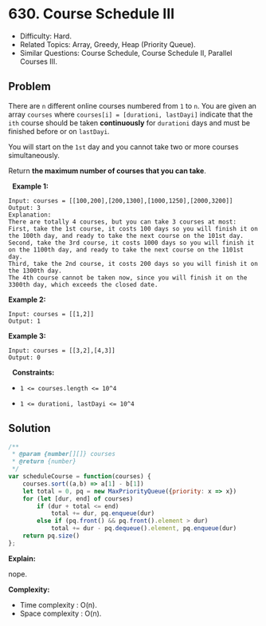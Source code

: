 # 630. Course Schedule III

- Difficulty: Hard.
- Related Topics: Array, Greedy, Heap (Priority Queue).
- Similar Questions: Course Schedule, Course Schedule II, Parallel Courses III.

## Problem

There are ```n``` different online courses numbered from ```1``` to ```n```. You are given an array ```courses``` where ```courses[i] = [durationi, lastDayi]``` indicate that the ```ith``` course should be taken **continuously** for ```durationi``` days and must be finished before or on ```lastDayi```.

You will start on the ```1st``` day and you cannot take two or more courses simultaneously.

Return **the maximum number of courses that you can take**.

 
**Example 1:**

```
Input: courses = [[100,200],[200,1300],[1000,1250],[2000,3200]]
Output: 3
Explanation: 
There are totally 4 courses, but you can take 3 courses at most:
First, take the 1st course, it costs 100 days so you will finish it on the 100th day, and ready to take the next course on the 101st day.
Second, take the 3rd course, it costs 1000 days so you will finish it on the 1100th day, and ready to take the next course on the 1101st day. 
Third, take the 2nd course, it costs 200 days so you will finish it on the 1300th day. 
The 4th course cannot be taken now, since you will finish it on the 3300th day, which exceeds the closed date.
```

**Example 2:**

```
Input: courses = [[1,2]]
Output: 1
```

**Example 3:**

```
Input: courses = [[3,2],[4,3]]
Output: 0
```

 
**Constraints:**


	
- ```1 <= courses.length <= 10^4```
	
- ```1 <= durationi, lastDayi <= 10^4```



## Solution

```javascript
/**
 * @param {number[][]} courses
 * @return {number}
 */
var scheduleCourse = function(courses) {
    courses.sort((a,b) => a[1] - b[1])
    let total = 0, pq = new MaxPriorityQueue({priority: x => x})
    for (let [dur, end] of courses)
        if (dur + total <= end)
            total += dur, pq.enqueue(dur)
        else if (pq.front() && pq.front().element > dur)
            total += dur - pq.dequeue().element, pq.enqueue(dur)
    return pq.size()
};
```

**Explain:**

nope.

**Complexity:**

* Time complexity : O(n).
* Space complexity : O(n).
